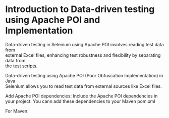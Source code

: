 # Introduction to Data-driven testing using Apache POI and Implementation

Data-driven testing in Selenium using Apache POI involves reading test data from  
external Excel files, enhancing test robustness and flexibility by separating data from  
the test scripts.  

Data-driven testing using Apache POI (Poor Obfuscation Implementation) in Java  
Selenium allows you to read test data from external sources like Excel files.  

Add Apache POI dependencies:
Include the Apache POI dependencies in your project.
You cann add these dependencies to your Maven pom.xml

For Maven:

